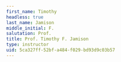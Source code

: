 ```yaml
---
first_name: Timothy
headless: true
last_name: Jamison
middle_initial: F.
salutation: Prof.
title: Prof. Timothy F. Jamison
type: instructor
uid: 5ca327ff-52bf-a484-f029-bd93d9c03b57
---
```

